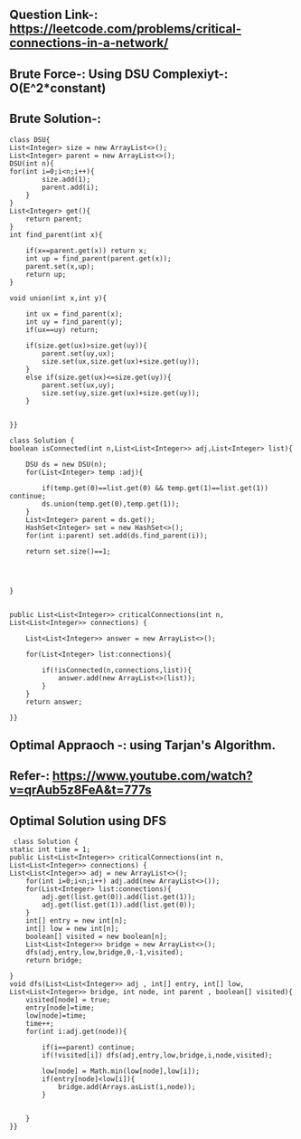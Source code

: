 ## Question Link-: https://leetcode.com/problems/critical-connections-in-a-network/

## Brute Force-: Using DSU Complexiyt-: O(E^2*constant)
## Brute Solution-: 



    class DSU{
    List<Integer> size = new ArrayList<>();
    List<Integer> parent = new ArrayList<>();
    DSU(int n){
    for(int i=0;i<n;i++){
            size.add(1);
            parent.add(i);
        }
    }
    List<Integer> get(){
        return parent;
    }
    int find_parent(int x){

        if(x==parent.get(x)) return x;
        int up = find_parent(parent.get(x));
        parent.set(x,up);
        return up;
    }

    void union(int x,int y){

        int ux = find_parent(x);
        int uy = find_parent(y);
        if(ux==uy) return;

        if(size.get(ux)>size.get(uy)){
            parent.set(uy,ux);
            size.set(ux,size.get(ux)+size.get(uy));
        }
        else if(size.get(ux)<=size.get(uy)){
            parent.set(ux,uy);
            size.set(uy,size.get(ux)+size.get(uy));
        }
  

    }}
   
    class Solution {
    boolean isConnected(int n,List<List<Integer>> adj,List<Integer> list){

        DSU ds = new DSU(n);
        for(List<Integer> temp :adj){

            if(temp.get(0)==list.get(0) && temp.get(1)==list.get(1)) continue;
            ds.union(temp.get(0),temp.get(1));
        }
        List<Integer> parent = ds.get();
        HashSet<Integer> set = new HashSet<>();
        for(int i:parent) set.add(ds.find_parent(i));

        return set.size()==1;

        
        

    }


    public List<List<Integer>> criticalConnections(int n, List<List<Integer>> connections) {

        List<List<Integer>> answer = new ArrayList<>();

        for(List<Integer> list:connections){
            
            if(!isConnected(n,connections,list)){
                answer.add(new ArrayList<>(list));
            }
        }
        return answer;
        
    }}

## Optimal Appraoch -: using Tarjan's Algorithm.
## Refer-: https://www.youtube.com/watch?v=qrAub5z8FeA&t=777s
## Optimal Solution using DFS



     class Solution {
    static int time = 1;
    public List<List<Integer>> criticalConnections(int n, List<List<Integer>> connections) {
    List<List<Integer>> adj = new ArrayList<>();
        for(int i=0;i<n;i++) adj.add(new ArrayList<>());
        for(List<Integer> list:connections){
            adj.get(list.get(0)).add(list.get(1));
            adj.get(list.get(1)).add(list.get(0));
        }
        int[] entry = new int[n];
        int[] low = new int[n];
        boolean[] visited = new boolean[n];
        List<List<Integer>> bridge = new ArrayList<>();
        dfs(adj,entry,low,bridge,0,-1,visited);
        return bridge;
        
    }
    void dfs(List<List<Integer>> adj , int[] entry, int[] low,  List<List<Integer>> bridge, int node, int parent , boolean[] visited){
        visited[node] = true;
        entry[node]=time;
        low[node]=time;
        time++;
        for(int i:adj.get(node)){

            if(i==parent) continue;
            if(!visited[i]) dfs(adj,entry,low,bridge,i,node,visited);
            
            low[node] = Math.min(low[node],low[i]);
            if(entry[node]<low[i]){
                bridge.add(Arrays.asList(i,node));
            }

                  
        }
    }}
